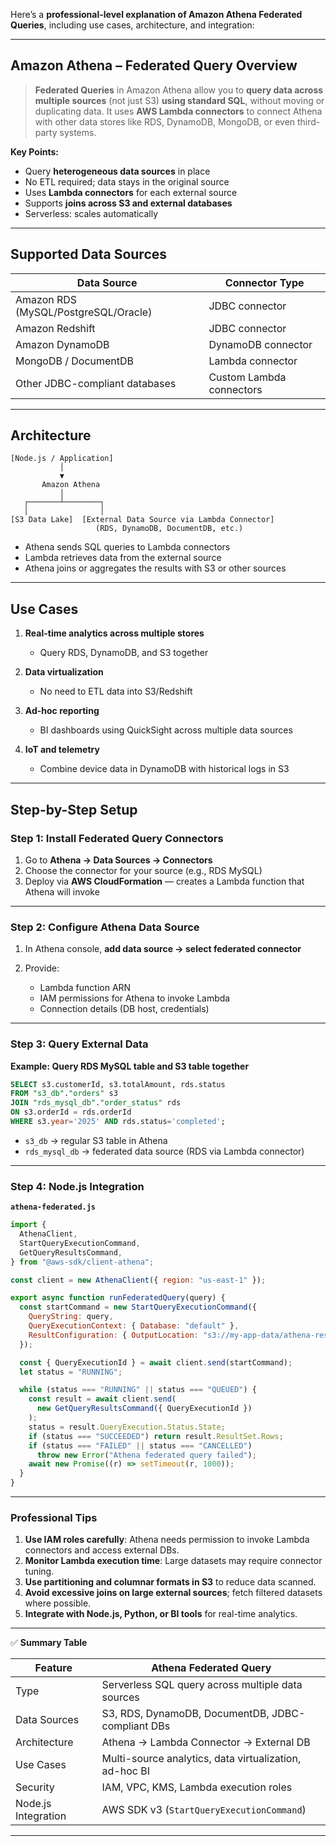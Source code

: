 Here’s a **professional-level explanation of Amazon Athena Federated Queries**, including use cases, architecture, and integration:

---

## **Amazon Athena – Federated Query Overview**

> **Federated Queries** in Amazon Athena allow you to **query data across multiple sources** (not just S3) **using standard SQL**, without moving or duplicating data.
> It uses **AWS Lambda connectors** to connect Athena with other data stores like RDS, DynamoDB, MongoDB, or even third-party systems.

**Key Points:**

- Query **heterogeneous data sources** in place
- No ETL required; data stays in the original source
- Uses **Lambda connectors** for each external source
- Supports **joins across S3 and external databases**
- Serverless: scales automatically

---

## **Supported Data Sources**

| Data Source                          | Connector Type           |
| ------------------------------------ | ------------------------ |
| Amazon RDS (MySQL/PostgreSQL/Oracle) | JDBC connector           |
| Amazon Redshift                      | JDBC connector           |
| Amazon DynamoDB                      | DynamoDB connector       |
| MongoDB / DocumentDB                 | Lambda connector         |
| Other JDBC-compliant databases       | Custom Lambda connectors |

---

## **Architecture**

```
[Node.js / Application]
           │
           ▼
       Amazon Athena
           │
   ┌───────┴────────┐
   │                │
[S3 Data Lake]  [External Data Source via Lambda Connector]
                   (RDS, DynamoDB, DocumentDB, etc.)
```

- Athena sends SQL queries to Lambda connectors
- Lambda retrieves data from the external source
- Athena joins or aggregates the results with S3 or other sources

---

## **Use Cases**

1. **Real-time analytics across multiple stores**

   - Query RDS, DynamoDB, and S3 together

2. **Data virtualization**

   - No need to ETL data into S3/Redshift

3. **Ad-hoc reporting**

   - BI dashboards using QuickSight across multiple data sources

4. **IoT and telemetry**

   - Combine device data in DynamoDB with historical logs in S3

---

## **Step-by-Step Setup**

### **Step 1: Install Federated Query Connectors**

1. Go to **Athena → Data Sources → Connectors**
2. Choose the connector for your source (e.g., RDS MySQL)
3. Deploy via **AWS CloudFormation** — creates a Lambda function that Athena will invoke

---

### **Step 2: Configure Athena Data Source**

1. In Athena console, **add data source → select federated connector**
2. Provide:

   - Lambda function ARN
   - IAM permissions for Athena to invoke Lambda
   - Connection details (DB host, credentials)

---

### **Step 3: Query External Data**

**Example: Query RDS MySQL table and S3 table together**

```sql
SELECT s3.customerId, s3.totalAmount, rds.status
FROM "s3_db"."orders" s3
JOIN "rds_mysql_db"."order_status" rds
ON s3.orderId = rds.orderId
WHERE s3.year='2025' AND rds.status='completed';
```

- `s3_db` → regular S3 table in Athena
- `rds_mysql_db` → federated data source (RDS via Lambda connector)

---

### **Step 4: Node.js Integration**

**`athena-federated.js`**

```javascript
import {
  AthenaClient,
  StartQueryExecutionCommand,
  GetQueryResultsCommand,
} from "@aws-sdk/client-athena";

const client = new AthenaClient({ region: "us-east-1" });

export async function runFederatedQuery(query) {
  const startCommand = new StartQueryExecutionCommand({
    QueryString: query,
    QueryExecutionContext: { Database: "default" },
    ResultConfiguration: { OutputLocation: "s3://my-app-data/athena-results/" },
  });

  const { QueryExecutionId } = await client.send(startCommand);
  let status = "RUNNING";

  while (status === "RUNNING" || status === "QUEUED") {
    const result = await client.send(
      new GetQueryResultsCommand({ QueryExecutionId })
    );
    status = result.QueryExecution.Status.State;
    if (status === "SUCCEEDED") return result.ResultSet.Rows;
    if (status === "FAILED" || status === "CANCELLED")
      throw new Error("Athena federated query failed");
    await new Promise((r) => setTimeout(r, 1000));
  }
}
```

---

### **Professional Tips**

1. **Use IAM roles carefully**: Athena needs permission to invoke Lambda connectors and access external DBs.
2. **Monitor Lambda execution time**: Large datasets may require connector tuning.
3. **Use partitioning and columnar formats in S3** to reduce data scanned.
4. **Avoid excessive joins on large external sources**; fetch filtered datasets where possible.
5. **Integrate with Node.js, Python, or BI tools** for real-time analytics.

---

✅ **Summary Table**

| Feature             | Athena Federated Query                                 |
| ------------------- | ------------------------------------------------------ |
| Type                | Serverless SQL query across multiple data sources      |
| Data Sources        | S3, RDS, DynamoDB, DocumentDB, JDBC-compliant DBs      |
| Architecture        | Athena → Lambda Connector → External DB                |
| Use Cases           | Multi-source analytics, data virtualization, ad-hoc BI |
| Security            | IAM, VPC, KMS, Lambda execution roles                  |
| Node.js Integration | AWS SDK v3 (`StartQueryExecutionCommand`)              |

---

